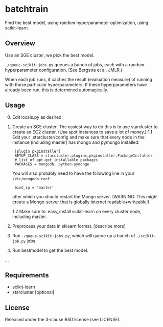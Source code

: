 batchtrain
==========

Find the best model, using random hyperparameter optimization, using scikit-learn.

Overview
--------

Use an SGE cluster, we pick the best model.

`./queue-scikit-jobs.py` queues a bunch of jobs, each with a random
hyperparameter configuration. (See Bergstra et al, JMLR.)

When each job runs, it caches the result (evaluation measure) of
running with those particular hyperparameters. If these hyperparameters
have already been run, this is determined automagically.

Usage
-----

0. Edit locals.py as desired.
1. Create an SGE cluster. The easiest way to do this is to use
starcluster to create an EC2 cluster. (Use spot instances to save
a lot of money.)
    1.1 Edit your .starcluster/config and make sure that every node
    in the instance (including master) has mongo and pymongo
    installed:

        [plugin pkginstaller]
        SETUP_CLASS = starcluster.plugins.pkginstaller.PackageInstaller
        # list of apt-get installable packages
        PACKAGES = mongodb, python-pymongo

    You will also probably need to have the following line in your `/etc/mongodb.conf`:

        bind_ip = 'master'

    after which you should restart the Mongo server. (WARNING: This might
    create a Mongo-server that is globally internet readable+writeable!)

    1.2 Make sure to:
        easy_install scikit-learn
    on every cluster node, including master.

2. Preprocess your data in sklearn format. [describe more]
3. Run `./queue-scikit-jobs.py`, which will queue up a bunch of
`./scikit-job.py` jobs.
4. Run bestmodel to get the best model.

...

Requirements
------------

* scikit-learn
* starcluster [optional]

License
-------

Released under the 3-clause BSD license (see LICENSE).
